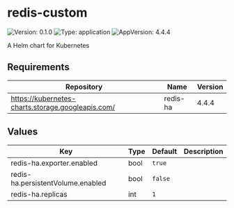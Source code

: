# redis-custom

![Version: 0.1.0](https://img.shields.io/badge/Version-0.1.0-informational?style=flat-square) ![Type: application](https://img.shields.io/badge/Type-application-informational?style=flat-square) ![AppVersion: 4.4.4](https://img.shields.io/badge/AppVersion-4.4.4-informational?style=flat-square)

A Helm chart for Kubernetes

## Requirements

| Repository | Name | Version |
|------------|------|---------|
| https://kubernetes-charts.storage.googleapis.com/ | redis-ha | 4.4.4 |

## Values

| Key | Type | Default | Description |
|-----|------|---------|-------------|
| redis-ha.exporter.enabled | bool | `true` |  |
| redis-ha.persistentVolume.enabled | bool | `false` |  |
| redis-ha.replicas | int | `1` |  |

